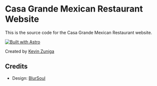 # Casa Grande Mexican Restaurant Website

This is the source code for the Casa Grande Mexican Restaurant website.

[![Built with Astro](https://astro.badg.es/v2/built-with-astro/small.svg)](https://astro.build)

Created by [Kevin Zuniga](https://www.kevinzunigacuellar.com/)

## Credits

- Design: [BlurSoul](https://www.behance.net/BlurSoul_)
